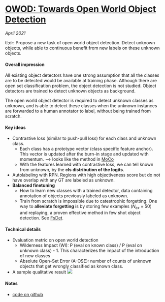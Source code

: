 # [OWOD: Towards Open World Object Detection](https://arxiv.org/abs/2103.02603) 

_April 2021_

tl;dr: Propose a new task of open world object detection. Detect unknown objects, while able to continuous benefit from new labels on these unknown objects. 

#### Overall impression
All existing object detectors have one strong assumption that all the classes are to be detected would be available at training phase. Although there are open set classification problem, the object detection is not studied. Object detectors are trained to detect unknown objects as background. 

The open world object detector is required to detect unknown classes as unknown, and is able to detect these classes when the unknown instances are forwarded to a human annotator to label, without being trained from scratch. 

#### Key ideas
- Contrastive loss (similar to push-pull loss) for each class and unknown class.
	- Each class has a prototype vector (class specific feature anchor). This vector is updated after the burn-in stage and updated with momentum. --> looks like the method in [MoCo](moco.md)
	- With the features learned with contrastive loss, we can tell known from unknown, by the **cls distribution of the logits**.
- Autolabeling with RPN. Regions with high objectiveness score but do not have overlap with any GT are labeled as unknown. 
- **Balanced finetuning**
	- How to learn new classes with a trained detector, data containing annotation of objects previously labeled as unknown. 
	- Train from scratch is impossible due to catestrophic forgetting. One way to **alleviate forgetting** is by storing few examples ($N_{ex}$ = 50) and replaying, a proven effective method in few shot object detection. See [FsDet](fsdet.md).

#### Technical details
- Evaluation metric on open world detection
	- Wilderness Impact (WI): P (eval on known class) / P (eval on unknown class) - 1. This characterizes the impact of the introduction of new classes
	- Absolute Open-Set Error (A-OSE): number of counts of unknown objects that get wrongly classified as known class.
- A sample qualitative result
![](https://camo.githubusercontent.com/48fec353f66f8528547527d6fc598e25cf6c16a4b919f554ed318ebd1ee438e0/68747470733a2f2f6a6f736570686b6a2e696e2f6173736574732f696d672f6f776f642f6578616d706c652e706e67)

#### Notes
- [code on github](https://github.com/JosephKJ/OWOD)


